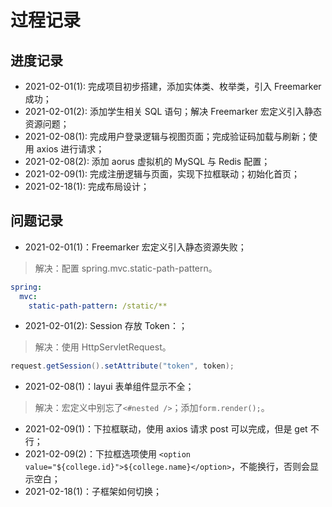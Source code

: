 # 过程记录

## 进度记录
- 2021-02-01(1): 完成项目初步搭建，添加实体类、枚举类，引入 Freemarker 成功；
- 2021-02-01(2): 添加学生相关 SQL 语句；解决 Freemarker 宏定义引入静态资源问题；
- 2021-02-08(1): 完成用户登录逻辑与视图页面；完成验证码加载与刷新；使用 axios 进行请求；
- 2021-02-08(2): 添加 aorus 虚拟机的 MySQL 与 Redis 配置；
- 2021-02-09(1): 完成注册逻辑与页面，实现下拉框联动；初始化首页；
- 2021-02-18(1): 完成布局设计；

## 问题记录
- 2021-02-01(1)：Freemarker 宏定义引入静态资源失败；
> 解决：配置 spring.mvc.static-path-pattern。
```yaml
spring: 
  mvc: 
    static-path-pattern: /static/**
```
- 2021-02-01(2): Session 存放 Token：；
> 解决：使用 HttpServletRequest。
```java
request.getSession().setAttribute("token", token);
```
- 2021-02-08(1)：layui 表单组件显示不全；
> 解决：宏定义中别忘了`<#nested />`；添加`form.render();`。
- 2021-02-09(1)：下拉框联动，使用 axios 请求 post 可以完成，但是 get 不行；
- 2021-02-09(2)：下拉框选项使用 `<option value="${college.id}">${college.name}</option>`，不能换行，否则会显示空白；
- 2021-02-18(1)：子框架如何切换；